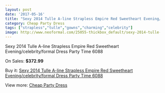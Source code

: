 ```yaml
---
layout: post
date: '2017-05-16'
title: "Sexy 2014 Tulle A-line Strapless Empire Red Sweetheart Evening/celebrity/formal Dress Party Time 6088"
category: Cheap Party Dress
tags: ["strapless","tulle","gowns","charming","celebrity"]
image: http://www.neoformal.com/25055-thickbox_default/sexy-2014-tulle-a-line-strapless-empire-red-sweetheart-evening-celebrity-formal-dress-party-time-6088.jpg
---
```

Sexy 2014 Tulle A-line Strapless Empire Red Sweetheart Evening/celebrity/formal Dress Party Time 6088

On Sales: **$372.99**
<a href="https://www.neoformal.com/en/cheap-party-dress/8527-sexy-2014-tulle-a-line-strapless-empire-red-sweetheart-evening-celebrity-formal-dress-party-time-6088.html"><amp-img layout="responsive" width="600" height="600" src="//www.neoformal.com/25055-thickbox_default/sexy-2014-tulle-a-line-strapless-empire-red-sweetheart-evening-celebrity-formal-dress-party-time-6088.jpg" alt="Sexy 2014 Tulle A-line Strapless Empire Red Sweetheart Evening/celebrity/formal Dress Party Time 6088 0" /></a>
<a href="https://www.neoformal.com/en/cheap-party-dress/8527-sexy-2014-tulle-a-line-strapless-empire-red-sweetheart-evening-celebrity-formal-dress-party-time-6088.html"><amp-img layout="responsive" width="600" height="600" src="//www.neoformal.com/25056-thickbox_default/sexy-2014-tulle-a-line-strapless-empire-red-sweetheart-evening-celebrity-formal-dress-party-time-6088.jpg" alt="Sexy 2014 Tulle A-line Strapless Empire Red Sweetheart Evening/celebrity/formal Dress Party Time 6088 1" /></a>

Buy it: [Sexy 2014 Tulle A-line Strapless Empire Red Sweetheart Evening/celebrity/formal Dress Party Time 6088](https://www.neoformal.com/en/cheap-party-dress/8527-sexy-2014-tulle-a-line-strapless-empire-red-sweetheart-evening-celebrity-formal-dress-party-time-6088.html "Sexy 2014 Tulle A-line Strapless Empire Red Sweetheart Evening/celebrity/formal Dress Party Time 6088")

View more: [Cheap Party Dress](https://www.neoformal.com/en/141-cheap-party-dress "Cheap Party Dress")
